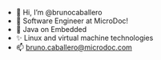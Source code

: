 - 👋 Hi, I’m @brunocaballero
- 🚀 Software Engineer at MicroDoc!
- 💓 Java on Embedded
- ✨ Linux and virtual machine technologies
- 📫 bruno.caballero@microdoc.com
